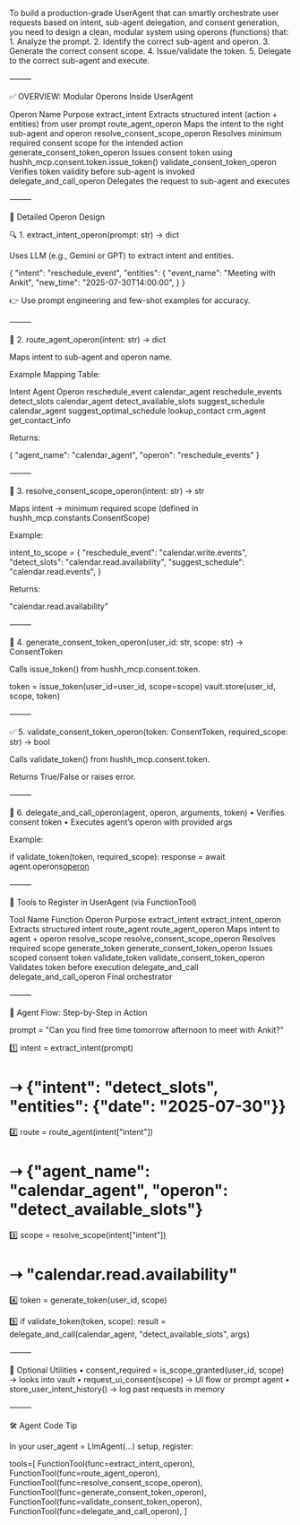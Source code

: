 To build a production-grade UserAgent that can smartly orchestrate user requests based on intent, sub-agent delegation, and consent generation, you need to design a clean, modular system using operons (functions) that:
	1.	Analyze the prompt.
	2.	Identify the correct sub-agent and operon.
	3.	Generate the correct consent scope.
	4.	Issue/validate the token.
	5.	Delegate to the correct sub-agent and execute.

⸻

✅ OVERVIEW: Modular Operons Inside UserAgent

Operon Name	Purpose
extract_intent	Extracts structured intent (action + entities) from user prompt
route_agent_operon	Maps the intent to the right sub-agent and operon
resolve_consent_scope_operon	Resolves minimum required consent scope for the intended action
generate_consent_token_operon	Issues consent token using hushh_mcp.consent.token.issue_token()
validate_consent_token_operon	Verifies token validity before sub-agent is invoked
delegate_and_call_operon	Delegates the request to sub-agent and executes


⸻

🧠 Detailed Operon Design

🔍 1. extract_intent_operon(prompt: str) -> dict

Uses LLM (e.g., Gemini or GPT) to extract intent and entities.

{
  "intent": "reschedule_event",
  "entities": {
    "event_name": "Meeting with Ankit",
    "new_time": "2025-07-30T14:00:00",
  }
}

👉 Use prompt engineering and few-shot examples for accuracy.

⸻

🧭 2. route_agent_operon(intent: str) -> dict

Maps intent to sub-agent and operon name.

Example Mapping Table:

Intent	Agent	Operon
reschedule_event	calendar_agent	reschedule_events
detect_slots	calendar_agent	detect_available_slots
suggest_schedule	calendar_agent	suggest_optimal_schedule
lookup_contact	crm_agent	get_contact_info

Returns:

{
  "agent_name": "calendar_agent",
  "operon": "reschedule_events"
}


⸻

🔐 3. resolve_consent_scope_operon(intent: str) -> str

Maps intent → minimum required scope (defined in hushh_mcp.constants.ConsentScope)

Example:

intent_to_scope = {
    "reschedule_event": "calendar.write.events",
    "detect_slots": "calendar.read.availability",
    "suggest_schedule": "calendar.read.events",
}

Returns:

"calendar.read.availability"


⸻

🪪 4. generate_consent_token_operon(user_id: str, scope: str) -> ConsentToken

Calls issue_token() from hushh_mcp.consent.token.

token = issue_token(user_id=user_id, scope=scope)
vault.store(user_id, scope, token)


⸻

✅ 5. validate_consent_token_operon(token: ConsentToken, required_scope: str) -> bool

Calls validate_token() from hushh_mcp.consent.token.

Returns True/False or raises error.

⸻

🤖 6. delegate_and_call_operon(agent, operon, arguments, token)
	•	Verifies consent token
	•	Executes agent’s operon with provided args

Example:

if validate_token(token, required_scope):
    response = await agent.operons[operon](**arguments)


⸻

🚀 Tools to Register in UserAgent (via FunctionTool)

Tool Name	Function Operon	Purpose
extract_intent	extract_intent_operon	Extracts structured intent
route_agent	route_agent_operon	Maps intent to agent + operon
resolve_scope	resolve_consent_scope_operon	Resolves required scope
generate_token	generate_consent_token_operon	Issues scoped consent token
validate_token	validate_consent_token_operon	Validates token before execution
delegate_and_call	delegate_and_call_operon	Final orchestrator


⸻

🧬 Agent Flow: Step-by-Step in Action

prompt = "Can you find free time tomorrow afternoon to meet with Ankit?"

1️⃣ intent = extract_intent(prompt)
# ➝ {"intent": "detect_slots", "entities": {"date": "2025-07-30"}}

2️⃣ route = route_agent(intent["intent"])
# ➝ {"agent_name": "calendar_agent", "operon": "detect_available_slots"}

3️⃣ scope = resolve_scope(intent["intent"])
# ➝ "calendar.read.availability"

4️⃣ token = generate_token(user_id, scope)

5️⃣ if validate_token(token, scope):
        result = delegate_and_call(calendar_agent, "detect_available_slots", args)


⸻

🧰 Optional Utilities
	•	consent_required = is_scope_granted(user_id, scope) → looks into vault
	•	request_ui_consent(scope) → UI flow or prompt agent
	•	store_user_intent_history() → log past requests in memory

⸻

🛠 Agent Code Tip

In your user_agent = LlmAgent(...) setup, register:

tools=[
    FunctionTool(func=extract_intent_operon),
    FunctionTool(func=route_agent_operon),
    FunctionTool(func=resolve_consent_scope_operon),
    FunctionTool(func=generate_consent_token_operon),
    FunctionTool(func=validate_consent_token_operon),
    FunctionTool(func=delegate_and_call_operon),
]

